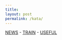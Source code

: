 ```yaml
---
title:
layout: post 
permalink: /kata/ 
---
```


[NEWS](https://cylmat.github.io/news) - [TRAIN](https://cylmat.github.io/train) - [USEFUL](https://cylmat.github.io/useful)
